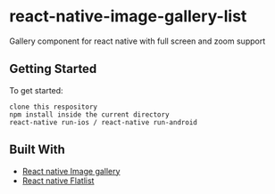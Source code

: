# react-native-image-gallery-list
Gallery component for react native with full screen and zoom support

## Getting Started

To get started: 
```
clone this respository
npm install inside the current directory
react-native run-ios / react-native run-android
```

## Built With

* [React native Image gallery](https://github.com/archriss/react-native-image-gallery-list)
* [React native Flatlist](https://facebook.github.io/react-native/docs/flatlist)
